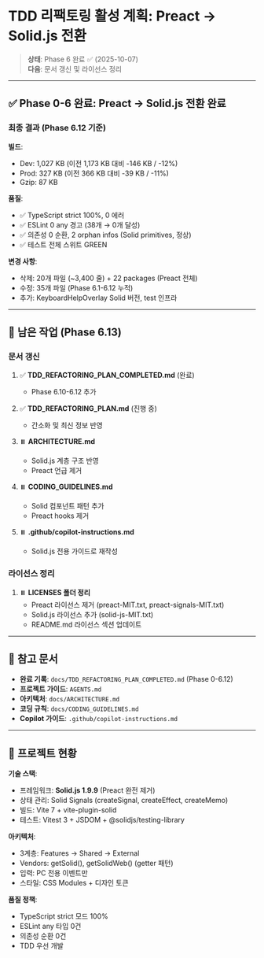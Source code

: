 # TDD 리팩토링 활성 계획: Preact → Solid.js 전환

> **상태**: Phase 6 완료 ✅ (2025-10-07)  
> **다음**: 문서 갱신 및 라이선스 정리

---

## ✅ Phase 0-6 완료: Preact → Solid.js 전환 완료

### 최종 결과 (Phase 6.12 기준)

**빌드**:

- Dev: 1,027 KB (이전 1,173 KB 대비 -146 KB / -12%)
- Prod: 327 KB (이전 366 KB 대비 -39 KB / -11%)
- Gzip: 87 KB

**품질**:

- ✅ TypeScript strict 100%, 0 에러
- ✅ ESLint 0 any 경고 (38개 → 0개 달성)
- ✅ 의존성 0 순환, 2 orphan infos (Solid primitives, 정상)
- ✅ 테스트 전체 스위트 GREEN

**변경 사항**:

- 삭제: 20개 파일 (~3,400 줄) + 22 packages (Preact 전체)
- 수정: 35개 파일 (Phase 6.1-6.12 누적)
- 추가: KeyboardHelpOverlay Solid 버전, test 인프라

---

## 🔄 남은 작업 (Phase 6.13)

### 문서 갱신

1. ✅ **TDD_REFACTORING_PLAN_COMPLETED.md** (완료)
   - Phase 6.10-6.12 추가

2. ✅ **TDD_REFACTORING_PLAN.md** (진행 중)
   - 간소화 및 최신 정보 반영

3. ⏸️ **ARCHITECTURE.md**
   - Solid.js 계층 구조 반영
   - Preact 언급 제거

4. ⏸️ **CODING_GUIDELINES.md**
   - Solid 컴포넌트 패턴 추가
   - Preact hooks 제거

5. ⏸️ **.github/copilot-instructions.md**
   - Solid.js 전용 가이드로 재작성

### 라이선스 정리

1. ⏸️ **LICENSES 폴더 정리**
   - Preact 라이선스 제거 (preact-MIT.txt, preact-signals-MIT.txt)
   - Solid.js 라이선스 추가 (solid-js-MIT.txt)
   - README.md 라이선스 섹션 업데이트

---

## 📖 참고 문서

- **완료 기록**: `docs/TDD_REFACTORING_PLAN_COMPLETED.md` (Phase 0-6.12)
- **프로젝트 가이드**: `AGENTS.md`
- **아키텍처**: `docs/ARCHITECTURE.md`
- **코딩 규칙**: `docs/CODING_GUIDELINES.md`
- **Copilot 가이드**: `.github/copilot-instructions.md`

---

## 🎉 프로젝트 현황

**기술 스택**:

- 프레임워크: **Solid.js 1.9.9** (Preact 완전 제거)
- 상태 관리: Solid Signals (createSignal, createEffect, createMemo)
- 빌드: Vite 7 + vite-plugin-solid
- 테스트: Vitest 3 + JSDOM + @solidjs/testing-library

**아키텍처**:

- 3계층: Features → Shared → External
- Vendors: getSolid(), getSolidWeb() (getter 패턴)
- 입력: PC 전용 이벤트만
- 스타일: CSS Modules + 디자인 토큰

**품질 정책**:

- TypeScript strict 모드 100%
- ESLint any 타입 0건
- 의존성 순환 0건
- TDD 우선 개발

